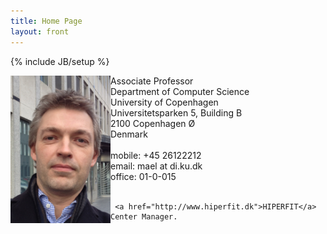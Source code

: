 ```yaml
---
title: Home Page
layout: front
---
```

{% include JB/setup %}

<div class="row-fluid">
  <div class="span5">
     <img width="160" alt="Martin Elsman" align="left" src="/images/elsman.jpg">
  </div>
  <div class="span7">
     Associate Professor<br />
     Department of Computer Science<br />
     University of Copenhagen<br />
     Universitetsparken 5, Building B<br />
     2100 Copenhagen Ø<br />
     Denmark<br /><br />
     mobile: +45 26122212<br />
     email: mael at di.ku.dk<br />
     office: 01-0-015<br /><br />

     <a href="http://www.hiperfit.dk">HIPERFIT</a> Center Manager.
  </div>
</div>
